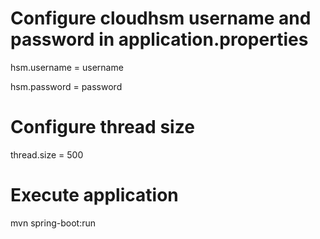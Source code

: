 
# Configure cloudhsm username and password in application.properties
hsm.username = username

hsm.password = password

# Configure thread size
thread.size = 500

# Execute application
mvn spring-boot:run